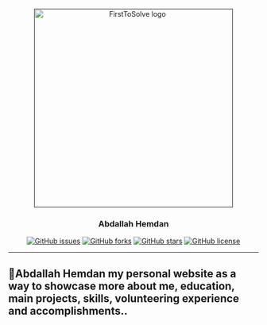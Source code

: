 <p align="center">
  <a href="" rel="noopener">
 <img width=400px  src="https://github.com/AbdallahHemdan/AbdallahHemdan.github.io/blob/master/Screenshots/71915848-4bc78600-3185-11ea-84ee-7561d1e6c44a.png" alt="FirstToSolve logo"></a>
</p>
<h3 align="center">Abdallah Hemdan</h3>

<div align="center">

[![GitHub issues](https://img.shields.io/github/issues/AbdallahHemdan/AbdallahHemdan.github.io)](https://github.com/AbdallahHemdan/AbdallahHemdan.github.io/issues)
[![GitHub forks](https://img.shields.io/github/forks/AbdallahHemdan/AbdallahHemdan.github.io)](https://github.com/AbdallahHemdan/AbdallahHemdan.github.io/network)
[![GitHub stars](https://img.shields.io/github/stars/AbdallahHemdan/AbdallahHemdan.github.io)](https://github.com/AbdallahHemdan/AbdallahHemdan.github.io/stargazers)
[![GitHub license](https://img.shields.io/github/license/AbdallahHemdan/AbdallahHemdan.github.io)](https://github.com/AbdallahHemdan/AbdallahHemdan.github.io/blob/master/LICENSE)

</div>

---
## 🥇Abdallah Hemdan my personal website as a way to showcase more about me, education, main projects, skills, volunteering experience and accomplishments..
